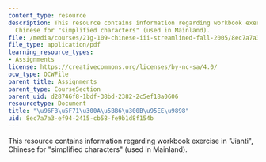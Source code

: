 ```yaml
---
content_type: resource
description: This resource contains information regarding workbook exercise in "Jianti",
  Chinese for "simplified characters" (used in Mainland).
file: /media/courses/21g-109-chinese-iii-streamlined-fall-2005/8ec7a7a3ef942415cb58fe9b1d8f154b_MIT21G_109F05_bjFFexerjtft.pdf
file_type: application/pdf
learning_resource_types:
- Assignments
license: https://creativecommons.org/licenses/by-nc-sa/4.0/
ocw_type: OCWFile
parent_title: Assignments
parent_type: CourseSection
parent_uid: d28746f8-1bdf-38bd-2382-2c5ef18a0606
resourcetype: Document
title: "\u96FB\u5F71\u300A\u5BB6\u300B\u95EE\u9898"
uid: 8ec7a7a3-ef94-2415-cb58-fe9b1d8f154b
---
```

This resource contains information regarding workbook exercise in "Jianti", Chinese for "simplified characters" (used in Mainland).